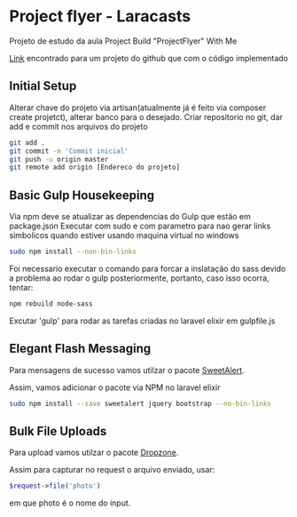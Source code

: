 # Project flyer - Laracasts

Projeto de estudo da aula Project Build "ProjectFlyer" With Me

[Link](https://github.com/stephanjusypiw/project-flyer) encontrado para um projeto do github que com o código implementado

## Initial Setup

Alterar chave do projeto via artisan(atualmente já é feito via composer create projetct), alterar banco para o desejado.
Criar repositorio no git, dar add e commit nos arquivos do projeto

```sh
git add .
git commit -m 'Commit inicial'
git push -u origin master
git remote add origin [Endereco do projeto]
```


## Basic Gulp Housekeeping

Via npm deve se atualizar as dependencias do Gulp que estão em package.json
Executar com sudo e com parametro para nao gerar links simbolicos quando estiver usando maquina virtual no windows

```sh
sudo npm install --non-bin-links
```

Foi necessario executar o comando para forcar a inslatação do sass devido a problema ao rodar o gulp posteriormente, portanto, caso isso ocorra, tentar:
```sh
npm rebuild node-sass
```

Excutar 'gulp' para rodar as tarefas criadas no laravel elixir em gulpfile.js

## Elegant Flash Messaging

Para mensagens de sucesso vamos utilzar o pacote [SweetAlert](http://t4t5.github.io/sweetalert/). 

Assim, vamos adicionar o pacote via NPM no laravel elixir

```sh
sudo npm install --save sweetalert jquery bootstrap --no-bin-links
```

## Bulk File Uploads

Para upload vamos utilzar o pacote [Dropzone](http://www.dropzonejs.com/). 

Assim para capturar no request o arquivo enviado, usar: 

```php
$request->file('photo')
```

em que photo é o nome do input.